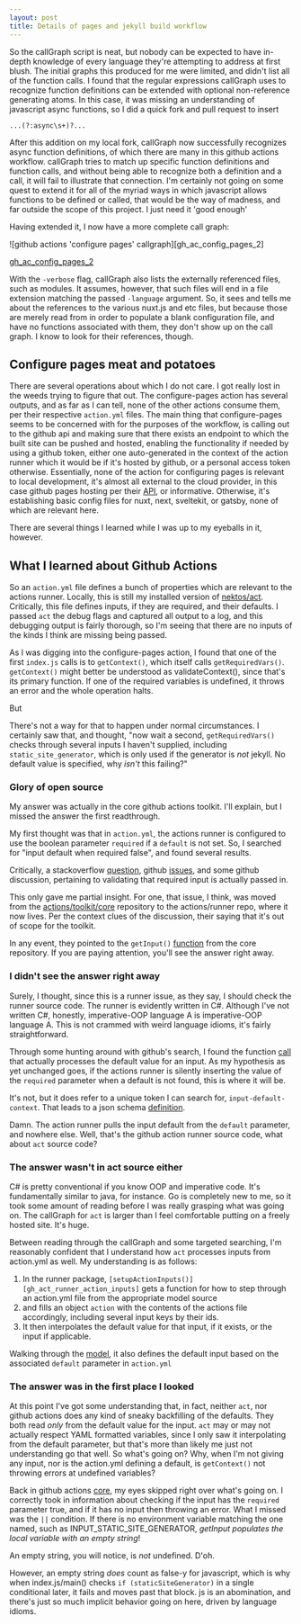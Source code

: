 ```yaml
---
layout: post
title: Details of pages and jekyll build workflow
---
```


So the callGraph script is neat, but nobody can be expected to have in-depth
knowledge of every language they're attempting to address at first blush. The
initial graphs this produced for me were limited, and didn't list all of the
function calls. I found that the regular expressions callGraph uses to
recognize function definitions can be extended with optional non-reference
generating atoms. In this case, it was missing an understanding of javascript
async functions, so I did a quick fork and pull request to insert

```
...(?:async\s+)?...
```

After this addition on my local fork, callGraph now successfully recognizes
async function definitions, of which there are many in this github actions
workflow. callGraph tries to match up specific function definitions and
function calls, and without being able to recognize both a definition and a
call, it will fail to illustrate that connection. I'm certainly not going on
some quest to extend it for all of the myriad ways in which javascript allows
functions to be defined or called, that would be the way of madness, and far
outside the scope of this project. I just need it 'good enough'

Having extended it, I now have a more complete call graph:

![github actions 'configure pages' callgraph][gh_ac_config_pages_2]

[gh_ac_config_pages_2](/assets/images/2022-09-12/gh_act_config_pages_2.png)

With the ``-verbose`` flag, callGraph also lists the externally referenced
files, such as modules. It assumes, however, that such files will end in a file
extension matching the passed ``-language`` argument. So, it sees and tells me
about the references to the various nuxt.js and etc files, but because those
are merely read from in order to populate a blank configuration file, and have
no functions associated with them, they don't show up on the call graph. I know
to look for their references, though.

## Configure pages meat and potatoes

There are several operations about which I do not care. I got really lost in
the weeds trying to figure that out. The configure-pages action has several
outputs, and as far as I can tell, none of the other actions consume them, per
their respective ``action.yml`` files. The main thing that configure-pages
seems to be concerned with for the purposes of the workflow, is calling out to
the github api and making sure that there exists an endpoint to which the built
site can be pushed and hosted, enabling the functionality if needed by using a
github token, either one auto-generated in the context of the action runner
which it would be if it's hosted by github, or a personal access token
otherwise. Essentially, none of the action for configuring pages is relevant to
local development, it's almost all external to the cloud provider, in this case
github pages hosting per their [API](api.github.com), or informative.
Otherwise, it's establishing basic config files for nuxt, next, sveltekit, or
gatsby, none of which are relevant here.

There are several things I learned while I was up to my eyeballs in it,
however.

## What I learned about Github Actions

So an ``action.yml`` file defines a bunch of properties which are relevant to
the actions runner. Locally, this is still my installed version of
[nektos/act](https://github.com/nektos/act). Critically, this file defines
inputs, if they are required, and their defaults. I passed ``act`` the debug
flags and captured all output to a log, and this debugging output is fairly
thorough, so I'm seeing that there are no inputs of the kinds I think are
missing being passed.

As I was digging into the configure-pages action, I found that one of the first
``index.js`` calls is to ``getContext()``, which itself calls
``getRequiredVars()``. ``getContext()`` might better be understood as
validateContext(), since that's its primary function. If one of the required
variables is undefined, it throws an error and the whole operation halts.

But

There's not a way for that to happen under normal circumstances. I certainly
saw that, and thought, "now wait a second, ``getRequiredVars()`` checks through
several inputs I haven't supplied, including ``static_site_generator``, which
is only used if the generator is *not* jekyll. No default value is specified,
why *isn't* this failing?"

### Glory of open source

My answer was actually in the core github
actions toolkit. I'll explain, but I missed the answer the first readthrough.

My first thought was that in ``action.yml``, the actions runner is configured
to use the boolean parameter ``required`` if a ``default`` is not set. So, I
searched for "input default when required false", and found several results.

Critically, a stackoverflow [question][so_gh_action_required_inputs], github
[issues][gh_iss_action_validate_inputs], and some github discussion, pertaining
to validating that required input is actually passed in.

[so_gh_action_required_inputs]: https://stackoverflow.com/q/68804484 
[gh_iss_action_validate_inputs]: https://github.com/actions/runner/issues/1070

This only gave me partial insight. For one, that issue, I think, was moved from
the [actions/toolkit/core][gh_actions_toolkit_core] repository to the
actions/runner repo, where it now lives. Per the context clues of the
discussion, their saying that it's out of scope for the toolkit.

In any event, they pointed to the ``getInput()``
[function][gh_actions_core_getInput] from the core repository. If you are
paying attention, you'll see the answer right away.

[gh_actions_toolkit_core]: https://github.com/actions/toolkit/tree/main/packages/core
[gh_actions_core_getInput]: https://github.com/actions/toolkit/blob/e6257f111756d2f3567917c8e27ab57de8c3e09c/packages/core/src/core.ts#L134-L155

### I didn't see the answer right away

Surely, I thought, since this is a runner issue, as they say, I should check
the runner source code. The runner is evidently written in C#. Although I've
not written C#, honestly, imperative-OOP language A is imperative-OOP language
A. This is not crammed with weird language idioms, it's fairly straightforward.

Through some hunting around with github's search, I found the function
[call][gh_action_runner_evaluate_input_default] that actually processes the
default value for an input. As my hypothesis as yet unchanged goes, if the
actions runner is silently inserting the value of the ``required`` parameter
when a default is not found, this is where it will be.

It's not, but it does refer to a unique token I can search for,
``input-default-context``. That leads to a json schema
[definition][gh_action_runner_action.yml_schema].

[gh_action_runner_evaluate_input_default]: https://github.com/actions/runner/blob/f9c2bf1dd72541bf039c3c5fa4129814181ca261/src/Runner.Worker/ActionManifestManager.cs#L276-L302
[gh_action_runner_action.yml_schema]: https://github.com/actions/runner/blob/ead3509d5a37090dac954dd7aae6dcba468b5915/src/Runner.Worker/action_yaml.json#L23-L31

Damn. The action runner pulls the input default from the ``default`` parameter,
and nowhere else. Well, that's the github action runner source code, what
about ``act`` source code?

### The answer wasn't in act source either

C# is pretty conventional if you know OOP and imperative code. It's
fundamentally similar to java, for instance. Go is completely new to me, so it
took some amount of reading before I was really grasping what was going on. The
callGraph for ``act`` is larger than I feel comfortable putting on a freely
hosted site. It's huge.

Between reading through the callGraph and some targeted searching, I'm
reasonably confident that I understand how ``act`` processes inputs from
action.yml as well. My understanding is as follows:

1. In the runner package,
   ``[setupActionInputs()][gh_act_runner_action_inputs]`` gets a function for
   how to step through an action.yml file from the appropriate model source
2. and fills an object ``action`` with the contents of the actions file
   accordingly, including several input keys by their ids.
3. It then interpolates the default value for that input, if it exists, or the
   input if applicable.

Walking through the [model][gh_act_model_action], it also defines the default
input based on the associated ``default`` parameter in ``action.yml``

[gh_act_runner_action_inputs]: https://github.com/nektos/act/blob/3a0fe6967fd8ecd3cb86550d0225d55a0bb37ac9/pkg/runner/action.go#L375-L396
[gh_act_model_action]: https://github.com/nektos/act/blob/943a0e6eea2f67783018b9d3bc375a6a7dd65ab3/pkg/model/action.go

### The answer was in the first place I looked

At this point I've got some understanding that, in fact, neither ``act``, nor
github actions does any kind of sneaky backfilling of the defaults. They both
read *only* from the default value for the input. ``act`` may or may not
actually respect YAML formatted variables, since I only saw it interpolating
from the default parameter, but that's more than likely me just not
understanding go that well. So what's going on? Why, when I'm not giving any
input, nor is the action.yml defining a default, is ``getContext()`` not
throwing errors at undefined variables?

Back in github actions [core][gh_actions_core_getInput], my eyes skipped right
over what's going on. I correctly took in information about checking if the
input has the ``required`` parameter true, and if it has no input then throwing
an error. What I missed was the ``||`` condition. If there is no environment
variable matching the one named, such as INPUT_STATIC_SITE_GENERATOR, *getInput
populates the local variable with an empty string*!

An empty string, you will notice, is *not* undefined. D'oh.

However, an empty string *does* count as false-y for javascript, which is why
when index.js/main() checks ``if (staticSiteGenerator)`` in a single
conditional later, it fails and moves past that block. js is an abomination,
and there's just so much implicit behavior going on here, driven by language
idioms.
